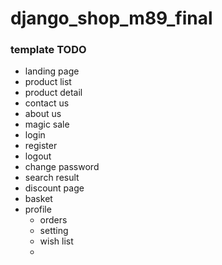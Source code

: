# django_shop_m89_final

### template TODO

- landing page
- product list
- product detail
- contact us
- about us
- magic sale
- login
- register
- logout
- change password
- search result
- discount page
- basket
- profile
  - orders
  - setting
  - wish list
  - 

